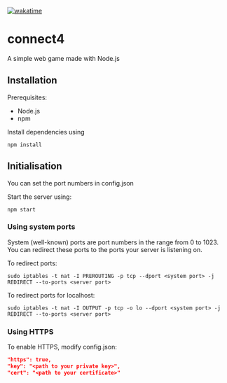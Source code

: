 [![wakatime](https://wakatime.com/badge/github/eErr0Re/connect-4.svg)](https://wakatime.com/badge/github/eErr0Re/connect-4)
# connect4
A simple web game made with Node.js

## Installation
Prerequisites:
* Node.js
* npm

Install dependencies using
```Shell
npm install
```

## Initialisation

You can set the port numbers in config.json

Start the server using:
```Shell
npm start
```

### Using system ports

System (well-known) ports are port numbers in the range from 0 to 1023. You can redirect these ports to the ports your server is listening on.

To redirect ports:
```Shell
sudo iptables -t nat -I PREROUTING -p tcp --dport <system port> -j REDIRECT --to-ports <server port>
```
To redirect ports for localhost:
```Shell
sudo iptables -t nat -I OUTPUT -p tcp -o lo --dport <system port> -j REDIRECT --to-ports <server port>
```

### Using HTTPS

To enable HTTPS, modify config.json:
```JSON
"https": true,
"key": "<path to your private key>",
"cert": "<path to your certificate>"
```
